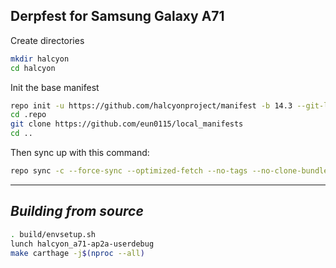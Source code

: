 Derpfest for Samsung Galaxy A71
------------------------------------

Create directories
```bash
mkdir halcyon
cd halcyon
```

Init the base manifest

```bash
repo init -u https://github.com/halcyonproject/manifest -b 14.3 --git-lfs --depth=1
cd .repo 
git clone https://github.com/eun0115/local_manifests
cd ..
```

Then sync up with this command:
```bash
repo sync -c --force-sync --optimized-fetch --no-tags --no-clone-bundle --prune -j$(nproc --all)
```
-------------
 
_Building from source_
---------------
```bash
. build/envsetup.sh
lunch halcyon_a71-ap2a-userdebug
make carthage -j$(nproc --all)
```
